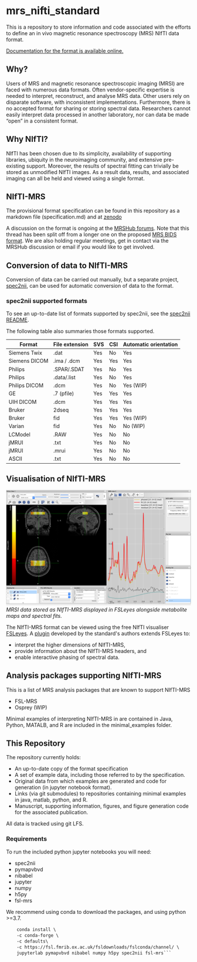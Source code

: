 # mrs_nifti_standard

This is a repository to store information and code associated with the efforts to define an in vivo magnetic resonance spectroscopy (MRS) NIfTI data format.

[Documentation for the format is available online.](https://wexeee.github.io/mrs_nifti_standard/)

## Why?
Users of MRS and magnetic resonance spectroscopic imaging (MRSI) are faced with numerous data formats. Often vendor-specific expertise is needed to interpret, reconstruct, and analyse MRS data. Other users rely on disparate software, with inconsistent implementations. Furthermore, there is no accepted format for sharing or storing spectral data. Researchers cannot easily interpret data processed in another laboratory, nor can data be made “open” in a consistent format.

## Why NIfTI?
NIfTI has been chosen due to its simplicity, availability of supporting libraries, ubiquity in the neuroimaging community, and extensive pre-existing support. Moreover, the results of spectral fitting can trivially be stored as unmodified NIfTI images. As a result data, results, and associated imaging can all be held and viewed using a single format.

## NIfTI-MRS
The provisional format specification can be found in this repository as a markdown file (specification.md) and at [zenodo](https://doi.org/10.5281/zenodo.5085449)

A discussion on the format is ongoing at the [MRSHub forums](https://forum.mrshub.org/t/nifti-mrs-discussion-thread/443). Note that this thread has been split off from a longer one on the proposed [MRS BIDS format](https://forum.mrshub.org/t/bids-for-spectroscopy/83/42). We are also holding regular meetings, get in contact via the MRSHub discussion or email if you would like to get involved.

## Conversion of data to NIfTI-MRS
Conversion of data can be carried out manually, but a separate project, [spec2nii](https://github.com/wexeee/spec2nii/tree/master/spec2nii), can be used for automatic conversion of data to the format.

### spec2nii supported formats
To see an up-to-date list of formats supported by spec2nii, see the [spec2nii README](https://github.com/wexeee/spec2nii/blob/master/README.md).

The following table also summaries those formats supported.

| Format        | File extension | SVS | CSI | Automatic orientation |
|---------------|----------------|-----|-----|-----------------------|
| Siemens Twix  | .dat           | Yes | No  | Yes                   |
| Siemens DICOM | .ima / .dcm    | Yes | Yes | Yes                   |
| Philips       | .SPAR/.SDAT    | Yes | No  | Yes                   |
| Philips       | .data/.list    | Yes | No  | Yes                   |
| Philips DICOM | .dcm           | Yes | No  | Yes (WIP)             |
| GE            | .7 (pfile)     | Yes | Yes | Yes                   |
| UIH DICOM     | .dcm           | Yes | Yes | Yes                   |
| Bruker        | 2dseq          | Yes | Yes | Yes                   |
| Bruker        | fid            | Yes | Yes | Yes (WIP)             |
| Varian        | fid            | Yes | No  | No (WIP)              |
| LCModel       | .RAW           | Yes | No  | No                    |
| jMRUI         | .txt           | Yes | No  | No                    |
| jMRUI         | .mrui          | Yes | No  | No                    |
| ASCII         | .txt           | Yes | No  | No                    |

## Visualisation of NIfTI-MRS
![image](documentation_images/fsleyes_mrsi_vis.png)
*MRSI data stored as NIfTI-MRS displayed in FSLeyes alongside metabolite maps and spectral fits.*

The NIfTI-MRS format can be viewed using the free NIfTI visualiser [FSLeyes](https://fsl.fmrib.ox.ac.uk/fsl/fslwiki/FSLeyes). A [plugin](https://git.fmrib.ox.ac.uk/wclarke/fsleyes-plugin-mrs) developed by the standard's authors extends FSLeyes to:
- interpret the higher dimensions of NIfTI-MRS,
- provide information about the NIfTI-MRS headers, and
- enable interactive phasing of spectral data.

## Analysis packages supporting NIfTI-MRS
This is a list of MRS analysis packages that are known to support NIfTI-MRS
- FSL-MRS
- Osprey (WIP)

Minimal examples of interpreting NIfTI-MRS in are contained in Java, Python, MATALB, and R are included in the minimal_examples folder.

## This Repository
The repository currently holds:
- An up-to-date copy of the format specification
- A set of example data, including those referred to by the specification.
- Original data from which examples are generated and code for generation (in jupyter notebook format).
- Links (via git submodules) to repositories containing minimal examples in java, matlab, python, and R.
- Manuscript, supporting information, figures, and figure generation code for the associated publication.

All data is tracked using git LFS.

### Requirements
To run the included python jupyter notebooks you will need:
- spec2nii
- pymapvbvd
- nibabel
- jupyter
- numpy
- h5py
- fsl-mrs

We recommend using conda to download the packages, and using python >=3.7.

```
    conda install \
    -c conda-forge \
    -c defaults\
    -c https://fsl.fmrib.ox.ac.uk/fsldownloads/fslconda/channel/ \
    jupyterlab pymapvbvd nibabel numpy h5py spec2nii fsl-mrs```




